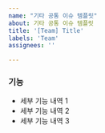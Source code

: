 ```yaml
---
name: "기타 공통 이슈 템플릿"
about: 기타 공통 이슈 템플릿
title: '[Team] Title'
labels: 'Team'
assignees: ''

---
```


### 기능

* 세부 기능 내역 1
* 세부 기능 내역 2
* 세부 기능 내역 3


